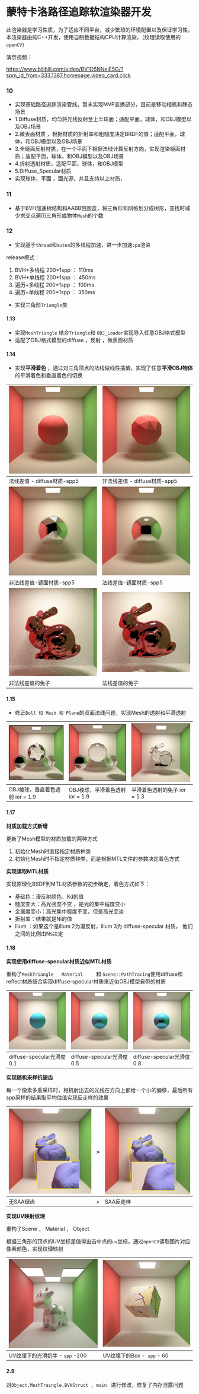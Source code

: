 # 蒙特卡洛路径追踪软渲染器开发

此渲染器是学习性质，为了适应不同平台，减少繁琐的环境配置以及保证学习性，本渲染器由纯C++开发，使用自制数据结构CPU计算渲染，（纹理读取使用的`openCV`）

演示视频：

https://www.bilibili.com/video/BV1D5NNeiE5G/?spm_id_from=333.1387.homepage.video_card.click



### 10

- 实现基础路径追踪渲染管线，暂未实现MVP变换部分，目前是移动相机和静态场景
- 1.Diffuse材质，均匀将光线反射至上半球面；适配平面，球体，和OBJ模型以及OBJ场景
- 2.微表面材质 ，根据材质的折射率和粗糙度决定BRDF的值；适配平面，球体，和OBJ模型以及OBJ场景
- 3.全镜面反射材质，在一个平面下根据法线计算反射方向，实现渲染镜面材质；适配平面，球体，和OBJ模型以及OBJ场景
- 4.折射透射材质，适配平面，球体，和OBJ模型
- 5.Diffuse_Specular材质
- 实现球体，平面 ，面光源，并且支持以上材质，

### 11

- 基于BVH加速树结构和AABB包围盒，将三角形和网格划分成树形，查找时减少求交点遍历三角形或物体`Mesh`的个数

### 12

- 实现基于`thread`和`mutex`的多线程加速，进一步加速`cpu`渲染

release模式：

1.    BVH+多线程   200*1spp ： 110ms
2.    BVH+单线程   200*1spp ： 450ms
3.    遍历+多线程   200*1spp ： 100ms
4.    遍历+单线程   200*1spp ： 350ms



- 实现三角形`Triangle`类



#### 1.13

- 实现`MeshTriangle` 结合`Triangle`和 `OBJ_Loader`实现导入任意OBJ格式模型
- 适配了OBJ格式模型的diffuse ，反射 ，微表面材质

#### 1.14

- 实现**平滑着色** ，通过对三角顶点的法线做线性插值，实现了任意**平滑OBJ物体**的平滑着色和垂直着色的切换

| ![image-20250114150456749](SHOW.assets/image-20250114150456749.png) | ![image-20250114150506243](SHOW.assets/image-20250114150506243.png) |
| ------------------------------------------------------------ | ------------------------------------------------------------ |
| 法线差值 - diffuse材质-spp5                                  | 非法线差值 - diffuse材质-spp5                                |
| ![image-20250114151637742](SHOW.assets/image-20250114151637742.png) | ![image-20250114151622657](SHOW.assets/image-20250114151622657.png) |
| 非法线差值-镜面材质-spp5                                     | 法线差值-镜面材质-spp5                                       |
| ![image-20250118131019277](SHOW.assets/image-20250118131019277.png) | ![image-20250118130940291](SHOW.assets/image-20250118130940291.png) |
| 非法线差值的兔子                                             | 法线差值的兔子                                               |





#### 1.15

- 修正`Boll 和 Mesh 和 Plane`的双面法线问题，实现Mesh的透射和平滑透射

| <img src="SHOW.assets/image-20250115195434249.png" alt="image-20250115195434249" style="zoom:94%;" /> | ![image-20250115195523858](SHOW.assets/image-20250115195523858.png) | ![image-20250118134514369](SHOW.assets/image-20250118134737673.png) |
| ------------------------------------------------------------ | ------------------------------------------------------------ | ------------------------------------------------------------ |
| OBJ棱球，垂直着色透射 ior = 1.9                              | OBJ棱球，平滑着色透射  ior = 1.9                             | 平滑着色透射的兔子  ior = 1.3                                |

#### 1.17

**材质加载方式新增**

更新了Mesh模型的材质加载的两种方式

1. 初始化Mesh时直接指定材质种类
2. 初始化Mesh时不指定材质种类，而是根据MTL文件的参数决定着色方式



**实现读取MTL材质**

实现原理化BSDF到MTL材质参数的初步确定，着色方式如下：

- 基础色：漫反射颜色，Kd的值
- 糙度变大：高光强度不变 ，是光的集中程度变小
- 金属度变小：高光集中程度不变，但是高光变淡
- 折射率：结果就是Ni的值
- illum ：如果这个是illum 2为漫反射，illum 3为 diffuse-specular 材质， 他们之间的比例由Ns决定

#### 1.18

**实现使用diffuse-specular材质近似MTL材质**

重构了`MeshTriangle   Material     `和 `Scene::PathTracing`使用diffuse和reflect材质结合实现diffuse-specular材质来近似OBJ模型自带的材质

| ![image-20250118115302009](SHOW.assets/image-20250118115302009.png) | ![image-20250118114825072](SHOW.assets/image-20250118114825072.png) | ![image-20250118115606602](SHOW.assets/image-20250118115606602.png) |
| ------------------------------------------------------------ | ------------------------------------------------------------ | ------------------------------------------------------------ |
| diffuse-specular光滑度0.1                                    | diffuse-specular光滑度0.5                                    | diffuse-specular光滑度0.8                                    |

**实现随机采样抗锯齿**

每一个像素多重采样时，相机射出去的光线在方向上都给一个小的偏移，最后所有spp采样的结果取平均估值实现反走样的效果

| ![image-20250118152304183](SHOW.assets/image-20250118152304183.png) | >    | ![image-20250118152145446](SHOW.assets/image-20250118152145446.png) |
| ------------------------------------------------------------ | ---- | ------------------------------------------------------------ |
| 无SAA锯齿                                                    | >    | SAA反走样                                                    |

**实现UV映射纹理**

重构了Scene ， Material ， Object

根据三角形的顶点的UV坐标差值得出击中点的`uv`坐标，通过`openCV`读取图片对应像素颜色，实现纹理映射

| <img src="SHOW.assets/image-20250120142751765.png" alt="image-20250120142751765"  /> | ![image-20250120143106948](SHOW.assets/image-20250120143106948.png) |
| ------------------------------------------------------------ | ------------------------------------------------------------ |
| UV纹理下的光滑奶牛 - `spp` -200                              | UV纹理下的Box -` spp` - 60                                   |

#### 2.9 

对`Object,MeshTraingle,BVHStruct , main ` 进行修改，修复了内存泄露问题